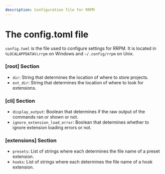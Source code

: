 ```yaml
---
description: Configuration file for RRPM
---
```


# The config.toml file

`config.toml` is the file used to configure settings for RRPM. It is located in `%LOCALAPPDATA%\rrpm` on Windows and `~/.config/rrpm` on Unix.

### \[root] Section

* `dir`: String that determines the location of where to store projects.
* `ext_dir`: String that determines the location of where to look for extensions.

### \[cli] Section

* `display_output`: Boolean that determines if the raw output of the commands ran or shown or not.
* `ignore_extension_load_error`: Boolean that determines whether to ignore extension loading errors or not.

### \[extensions] Section

* `presets`: List of strings where each determines the file name of a preset extension.
* `hooks`: List of strings where each determines the file name of a hook extension.
